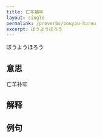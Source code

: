 ```yaml
---
title: 亡羊補牢
layout: single
permalink: /proverbs/bouyou-horou
excerpt: ぼうようほろう
---
```


ぼうようほろう

## 意思

亡羊补牢

## 解释

## 例句

